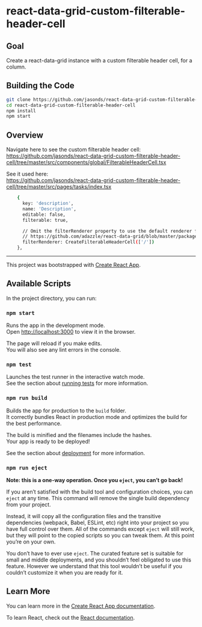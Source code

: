 # react-data-grid-custom-filterable-header-cell

## Goal
Create a react-data-grid instance with a custom filterable header cell, for a column.

## Building the Code
```bash
git clone https://github.com/jasonds/react-data-grid-custom-filterable-header-cell.git
cd react-data-grid-custom-filterable-header-cell
npm install
npm start
```

## Overview
Navigate here to see the custom filterable header cell:  
<a href="https://github.com/jasonds/react-data-grid-custom-filterable-header-cell/tree/master/src/components/global/FilterableHeaderCell.tsx">https://github.com/jasonds/react-data-grid-custom-filterable-header-cell/tree/master/src/components/global/FilterableHeaderCell.tsx</a>

See it used here:  
<a href="https://github.com/jasonds/react-data-grid-custom-filterable-header-cell/blob/900caa0496ace4d8e05b136fa2af31a25114f1f9/src/pages/tasks/index.tsx#L43-L52">https://github.com/jasonds/react-data-grid-custom-filterable-header-cell/tree/master/src/pages/tasks/index.tsx</a>

```bash
    {
      key: 'description',
      name: 'Description',
      editable: false,
      filterable: true,

      // Omit the filterRenderer property to use the default renderer found here:
      // https://github.com/adazzle/react-data-grid/blob/master/packages/common/cells/headerCells/FilterableHeaderCell.js
      filterRenderer: CreateFilterableHeaderCell(['/'])
    },
```


---


This project was bootstrapped with [Create React App](https://github.com/facebook/create-react-app).

## Available Scripts

In the project directory, you can run:

### `npm start`

Runs the app in the development mode.<br />
Open [http://localhost:3000](http://localhost:3000) to view it in the browser.

The page will reload if you make edits.<br />
You will also see any lint errors in the console.

### `npm test`

Launches the test runner in the interactive watch mode.<br />
See the section about [running tests](https://facebook.github.io/create-react-app/docs/running-tests) for more information.

### `npm run build`

Builds the app for production to the `build` folder.<br />
It correctly bundles React in production mode and optimizes the build for the best performance.

The build is minified and the filenames include the hashes.<br />
Your app is ready to be deployed!

See the section about [deployment](https://facebook.github.io/create-react-app/docs/deployment) for more information.

### `npm run eject`

**Note: this is a one-way operation. Once you `eject`, you can’t go back!**

If you aren’t satisfied with the build tool and configuration choices, you can `eject` at any time. This command will remove the single build dependency from your project.

Instead, it will copy all the configuration files and the transitive dependencies (webpack, Babel, ESLint, etc) right into your project so you have full control over them. All of the commands except `eject` will still work, but they will point to the copied scripts so you can tweak them. At this point you’re on your own.

You don’t have to ever use `eject`. The curated feature set is suitable for small and middle deployments, and you shouldn’t feel obligated to use this feature. However we understand that this tool wouldn’t be useful if you couldn’t customize it when you are ready for it.

## Learn More

You can learn more in the [Create React App documentation](https://facebook.github.io/create-react-app/docs/getting-started).

To learn React, check out the [React documentation](https://reactjs.org/).
